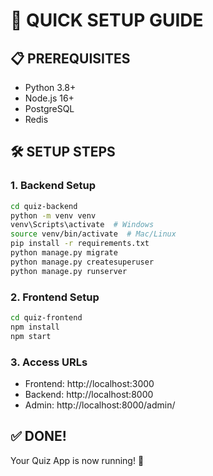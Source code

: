 # 🚀 **QUICK SETUP GUIDE**

## 📋 **PREREQUISITES**
- Python 3.8+
- Node.js 16+
- PostgreSQL
- Redis

## 🛠️ **SETUP STEPS**

### **1. Backend Setup**
```bash
cd quiz-backend
python -m venv venv
venv\Scripts\activate  # Windows
source venv/bin/activate  # Mac/Linux
pip install -r requirements.txt
python manage.py migrate
python manage.py createsuperuser
python manage.py runserver
```

### **2. Frontend Setup**
```bash
cd quiz-frontend
npm install
npm start
```

### **3. Access URLs**
- Frontend: http://localhost:3000
- Backend: http://localhost:8000
- Admin: http://localhost:8000/admin/

## ✅ **DONE!**
Your Quiz App is now running! 🎉 